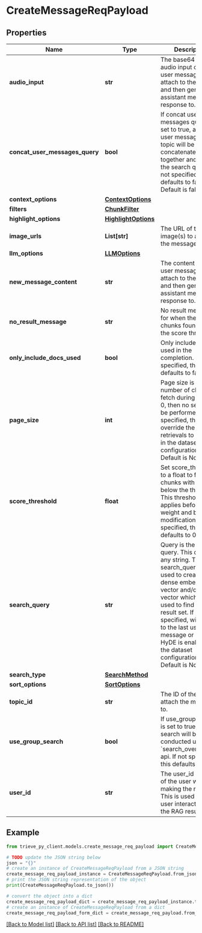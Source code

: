 # CreateMessageReqPayload


## Properties

Name | Type | Description | Notes
------------ | ------------- | ------------- | -------------
**audio_input** | **str** | The base64 encoded audio input of the user message to attach to the topic and then generate an assistant message in response to. | [optional] 
**concat_user_messages_query** | **bool** | If concat user messages query is set to true, all of the user messages in the topic will be concatenated together and used as the search query. If not specified, this defaults to false. Default is false. | [optional] 
**context_options** | [**ContextOptions**](ContextOptions.md) |  | [optional] 
**filters** | [**ChunkFilter**](ChunkFilter.md) |  | [optional] 
**highlight_options** | [**HighlightOptions**](HighlightOptions.md) |  | [optional] 
**image_urls** | **List[str]** | The URL of the image(s) to attach to the message. | [optional] 
**llm_options** | [**LLMOptions**](LLMOptions.md) |  | [optional] 
**new_message_content** | **str** | The content of the user message to attach to the topic and then generate an assistant message in response to. | [optional] 
**no_result_message** | **str** | No result message for when there are no chunks found above the score threshold. | [optional] 
**only_include_docs_used** | **bool** | Only include docs used in the completion. If not specified, this defaults to false. | [optional] 
**page_size** | **int** | Page size is the number of chunks to fetch during RAG. If 0, then no search will be performed. If specified, this will override the N retrievals to include in the dataset configuration. Default is None. | [optional] 
**score_threshold** | **float** | Set score_threshold to a float to filter out chunks with a score below the threshold. This threshold applies before weight and bias modifications. If not specified, this defaults to 0.0. | [optional] 
**search_query** | **str** | Query is the search query. This can be any string. The search_query will be used to create a dense embedding vector and/or sparse vector which will be used to find the result set. If not specified, will default to the last user message or HyDE if HyDE is enabled in the dataset configuration. Default is None. | [optional] 
**search_type** | [**SearchMethod**](SearchMethod.md) |  | [optional] 
**sort_options** | [**SortOptions**](SortOptions.md) |  | [optional] 
**topic_id** | **str** | The ID of the topic to attach the message to. | 
**use_group_search** | **bool** | If use_group_search is set to true, the search will be conducted using the &#x60;search_over_groups&#x60; api. If not specified, this defaults to false. | [optional] 
**user_id** | **str** | The user_id is the id of the user who is making the request. This is used to track user interactions with the RAG results. | [optional] 

## Example

```python
from trieve_py_client.models.create_message_req_payload import CreateMessageReqPayload

# TODO update the JSON string below
json = "{}"
# create an instance of CreateMessageReqPayload from a JSON string
create_message_req_payload_instance = CreateMessageReqPayload.from_json(json)
# print the JSON string representation of the object
print(CreateMessageReqPayload.to_json())

# convert the object into a dict
create_message_req_payload_dict = create_message_req_payload_instance.to_dict()
# create an instance of CreateMessageReqPayload from a dict
create_message_req_payload_form_dict = create_message_req_payload.from_dict(create_message_req_payload_dict)
```
[[Back to Model list]](../README.md#documentation-for-models) [[Back to API list]](../README.md#documentation-for-api-endpoints) [[Back to README]](../README.md)


